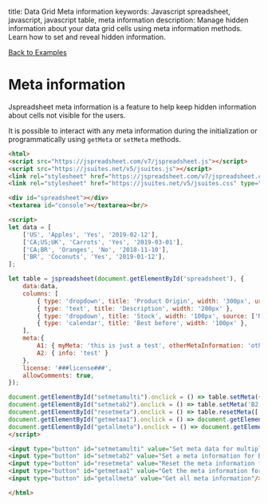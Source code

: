 title: Data Grid Meta information
keywords: Javascript spreadsheet, javascript, javascript table, meta information
description: Manage hidden information about your data grid cells using meta information methods. Learn how to set and reveal hidden information.

[Back to Examples](/docs/v7/examples/meta-information)

# Meta information

Jspreadsheet meta information is a feature to help keep hidden information about cells not visible for the users.

It is possible to interact with any meta information during the initialization or programmatically using `getMeta` or `setMeta` methods.

```html
<html>
<script src="https://jspreadsheet.com/v7/jspreadsheet.js"></script>
<script src="https://jsuites.net/v5/jsuites.js"></script>
<link rel="stylesheet" href="https://jspreadsheet.com/v7/jspreadsheet.css" type="text/css" />
<link rel="stylesheet" href="https://jsuites.net/v5/jsuites.css" type="text/css" />

<div id="spreadsheet"></div>
<textarea id="console"></textarea><br/>

<script>
let data = [
    ['US', 'Apples', 'Yes', '2019-02-12'],
    ['CA;US;UK', 'Carrots', 'Yes', '2019-03-01'],
    ['CA;BR', 'Oranges', 'No', '2018-11-10'],
    ['BR', 'Coconuts', 'Yes', '2019-01-12'],
];

let table = jspreadsheet(document.getElementById('spreadsheet'), {
    data:data,
    columns: [
        { type: 'dropdown', title: 'Product Origin', width: '300px', url: '/jspreadsheet/countries', autocomplete: true, multiple: true },
        { type: 'text', title: 'Description', width: '200px' },
        { type: 'dropdown', title: 'Stock', width: '100px', source: ['No','Yes'] },
        { type: 'calendar', title: 'Best before', width: '100px' },
    ],
    meta:{
        A1: { myMeta: 'this is just a test', otherMetaInformation: 'other test' },
        A2: { info: 'test' }
    },
    license: '###license###',
    allowComments: true,
});

document.getElementById("setmetamulti").onclick = () => table.setMeta({ C1: { id:'1', y:'2019' }, C2: { id:'2' } });
document.getElementById("setmetab2").onclick = () => table.setMeta('B2', 'myMetaData', prompt('myMetaData:'));
document.getElementById("resetmeta").onclick = () => table.resetMeta(['A1','B2','C2'])
document.getElementById("getmetaa1").onclick = () => document.getElementById('console').value = JSON.stringify(table.getMeta('A1'));
document.getElementById("getallmeta").onclick = () => document.getElementById('console').value  = JSON.stringify(table.getMeta());
</script>

<input type="button" id="setmetamulti" value="Set meta data for multiple columns"/>
<input type="button" id="setmetab2" value="Set a meta information for B2"/>
<input type="button" id="resetmeta" value="Reset the meta information for A1, B2, C2"/>
<input type="button" id="getmetaa1" value="Get the meta information for A1"/>
<input type="button" id="getallmeta" value="Get all meta information"/>

</html>
```
 
